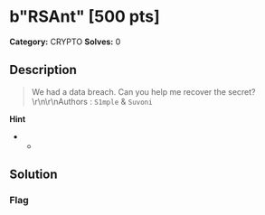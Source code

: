 # b"RSAnt" [500 pts]

**Category:** CRYPTO
**Solves:** 0

## Description
>We had a data breach. Can you help me recover the secret?\r\n\r\nAuthors : ``S1mple`` & ``Suvoni``

**Hint**
* -

## Solution

### Flag

